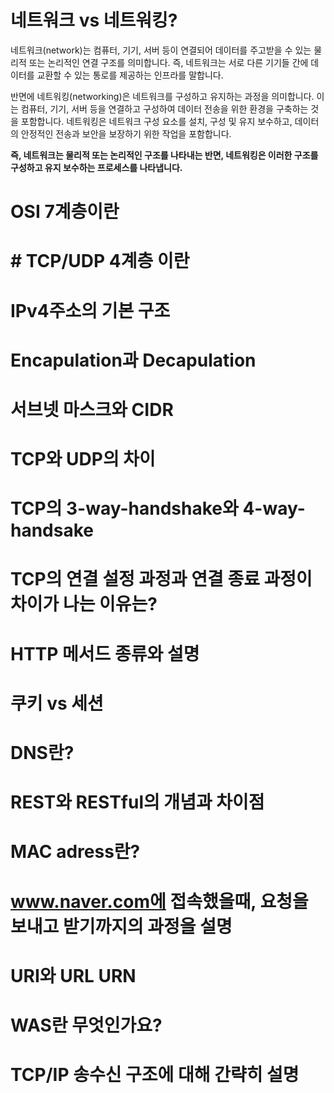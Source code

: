 # 네트워크 vs 네트워킹?
네트워크(network)는 컴퓨터, 기기, 서버 등이 연결되어 데이터를 주고받을 수 있는 물리적 또는 논리적인 연결 구조를 의미합니다. 즉, 네트워크는 서로 다른 기기들 간에 데이터를 교환할 수 있는 통로를 제공하는 인프라를 말합니다.  

반면에 네트워킹(networking)은 네트워크를 구성하고 유지하는 과정을 의미합니다. 이는 컴퓨터, 기기, 서버 등을 연결하고 구성하여 데이터 전송을 위한 환경을 구축하는 것을 포함합니다. 네트워킹은 네트워크 구성 요소를 설치, 구성 및 유지 보수하고, 데이터의 안정적인 전송과 보안을 보장하기 위한 작업을 포함합니다.  

**즉, 네트워크는 물리적 또는 논리적인 구조를 나타내는 반면, 네트워킹은 이러한 구조를 구성하고 유지 보수하는 프로세스를 나타냅니다.**
# OSI 7계층이란

# # TCP/UDP 4계층 이란

# IPv4주소의 기본 구조

# Encapulation과 Decapulation

# 서브넷 마스크와 CIDR

# TCP와 UDP의 차이

# TCP의 3-way-handshake와 4-way-handsake

# TCP의 연결 설정 과정과 연결 종료 과정이 차이가 나는 이유는?

# HTTP 메서드 종류와 설명

# 쿠키 vs 세션

# DNS란?

# REST와 RESTful의 개념과 차이점

# MAC adress란?

# www.naver.com에 접속했을때, 요청을 보내고 받기까지의 과정을 설명

# URI와 URL URN

# WAS란 무엇인가요?

# TCP/IP 송수신 구조에 대해 간략히 설명